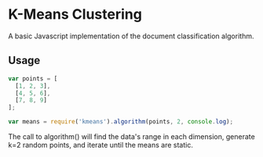 K-Means Clustering
==================

A basic Javascript implementation of the document classification algorithm.

Usage
-----
```javascript
var points = [
  [1, 2, 3],
  [4, 5, 6],
  [7, 8, 9]
];

var means = require('kmeans').algorithm(points, 2, console.log);
```

The call to algorithm() will find the data's range in each dimension, generate k=2 random points, and iterate until the means are static.


